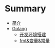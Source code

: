# Summary

* [简介](README.md)
* [Golang](doc/golang/README.md)
	* [开发环境搭建](doc/golang/quickstart.md)
	* [fmt&变量&常量](doc/golang/fmt&var&const.md)

